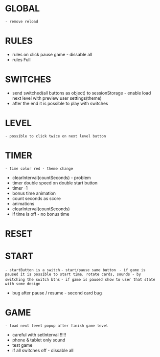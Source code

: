 # GLOBAL
`- remove reload`

# RULES
- rules on click pause game - dissable all
- rules Full

# SWITCHES
- send switched(all buttons as object) to sessionStorage - enable load next level with preview user settings(theme)
- after the end it is possible to play with switches

# LEVEL
`- possible to click twice on next level button`

# TIMER
`- time color red - theme change`
- clearInterval(countSeconds) - problem
- timer double speed on double start button
- timer -1
- bonus time animation
- count seconds as score
- animations
- clearInterval(countSeconds)
- if time is off - no bonus time

# RESET

# START
`- startButton is a switch`
`- start/pause same button `
`- if game is paused it is possible to start time, rotate cards, sounds - by switching the switch btns`
`- if game is paused show to user that state with some design`
- bug after pause / resume - second card bug

# GAME
`- load next level popup after finish game level `
- careful with setInterval !!!!!
- phone & tablet only sound
- test game
- if all switches off - dissable all 

